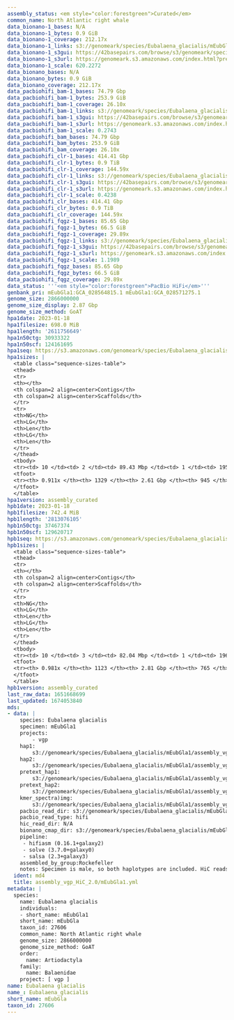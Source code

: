 ```yaml
---
assembly_status: <em style="color:forestgreen">Curated</em>
common_name: North Atlantic right whale
data_bionano-1_bases: N/A
data_bionano-1_bytes: 0.9 GiB
data_bionano-1_coverage: 212.17x
data_bionano-1_links: s3://genomeark/species/Eubalaena_glacialis/mEubGla1/genomic_data/bionano/<br>
data_bionano-1_s3gui: https://42basepairs.com/browse/s3/genomeark/species/Eubalaena_glacialis/mEubGla1/genomic_data/bionano/
data_bionano-1_s3url: https://genomeark.s3.amazonaws.com/index.html?prefix=species/Eubalaena_glacialis/mEubGla1/genomic_data/bionano/
data_bionano-1_scale: 620.2272
data_bionano_bases: N/A
data_bionano_bytes: 0.9 GiB
data_bionano_coverage: 212.17x
data_pacbiohifi_bam-1_bases: 74.79 Gbp
data_pacbiohifi_bam-1_bytes: 253.9 GiB
data_pacbiohifi_bam-1_coverage: 26.10x
data_pacbiohifi_bam-1_links: s3://genomeark/species/Eubalaena_glacialis/mEubGla1/genomic_data/pacbio_hifi/<br>
data_pacbiohifi_bam-1_s3gui: https://42basepairs.com/browse/s3/genomeark/species/Eubalaena_glacialis/mEubGla1/genomic_data/pacbio_hifi/
data_pacbiohifi_bam-1_s3url: https://genomeark.s3.amazonaws.com/index.html?prefix=species/Eubalaena_glacialis/mEubGla1/genomic_data/pacbio_hifi/
data_pacbiohifi_bam-1_scale: 0.2743
data_pacbiohifi_bam_bases: 74.79 Gbp
data_pacbiohifi_bam_bytes: 253.9 GiB
data_pacbiohifi_bam_coverage: 26.10x
data_pacbiohifi_clr-1_bases: 414.41 Gbp
data_pacbiohifi_clr-1_bytes: 0.9 TiB
data_pacbiohifi_clr-1_coverage: 144.59x
data_pacbiohifi_clr-1_links: s3://genomeark/species/Eubalaena_glacialis/mEubGla1/genomic_data/pacbio_hifi/<br>
data_pacbiohifi_clr-1_s3gui: https://42basepairs.com/browse/s3/genomeark/species/Eubalaena_glacialis/mEubGla1/genomic_data/pacbio_hifi/
data_pacbiohifi_clr-1_s3url: https://genomeark.s3.amazonaws.com/index.html?prefix=species/Eubalaena_glacialis/mEubGla1/genomic_data/pacbio_hifi/
data_pacbiohifi_clr-1_scale: 0.4238
data_pacbiohifi_clr_bases: 414.41 Gbp
data_pacbiohifi_clr_bytes: 0.9 TiB
data_pacbiohifi_clr_coverage: 144.59x
data_pacbiohifi_fqgz-1_bases: 85.65 Gbp
data_pacbiohifi_fqgz-1_bytes: 66.5 GiB
data_pacbiohifi_fqgz-1_coverage: 29.89x
data_pacbiohifi_fqgz-1_links: s3://genomeark/species/Eubalaena_glacialis/mEubGla1/genomic_data/pacbio_hifi/<br>
data_pacbiohifi_fqgz-1_s3gui: https://42basepairs.com/browse/s3/genomeark/species/Eubalaena_glacialis/mEubGla1/genomic_data/pacbio_hifi/
data_pacbiohifi_fqgz-1_s3url: https://genomeark.s3.amazonaws.com/index.html?prefix=species/Eubalaena_glacialis/mEubGla1/genomic_data/pacbio_hifi/
data_pacbiohifi_fqgz-1_scale: 1.1989
data_pacbiohifi_fqgz_bases: 85.65 Gbp
data_pacbiohifi_fqgz_bytes: 66.5 GiB
data_pacbiohifi_fqgz_coverage: 29.89x
data_status: '''<em style="color:forestgreen">PacBio HiFi</em>'''
genbank_pri: mEubGla1:GCA_028564815.1 mEubGla1:GCA_028571275.1
genome_size: 2866000000
genome_size_display: 2.87 Gbp
genome_size_method: GoAT
hpa1date: 2023-01-18
hpa1filesize: 698.0 MiB
hpa1length: '2611756649'
hpa1n50ctg: 30933322
hpa1n50scf: 124161695
hpa1seq: https://s3.amazonaws.com/genomeark/species/Eubalaena_glacialis/mEubGla1/assembly_curated/mEubGla1.hap1.cur.20230118.fasta.gz
hpa1sizes: |
  <table class="sequence-sizes-table">
  <thead>
  <tr>
  <th></th>
  <th colspan=2 align=center>Contigs</th>
  <th colspan=2 align=center>Scaffolds</th>
  </tr>
  <tr>
  <th>NG</th>
  <th>LG</th>
  <th>Len</th>
  <th>LG</th>
  <th>Len</th>
  </tr>
  </thead>
  <tbody>
  <tr><td> 10 </td><td> 2 </td><td> 89.43 Mbp </td><td> 1 </td><td> 195.50 Mbp </td></tr><tr><td> 20 </td><td> 6 </td><td> 78.48 Mbp </td><td> 2 </td><td> 191.18 Mbp </td></tr><tr><td> 30 </td><td> 10 </td><td> 48.64 Mbp </td><td> 4 </td><td> 150.93 Mbp </td></tr><tr><td> 40 </td><td> 17 </td><td> 39.62 Mbp </td><td> 6 </td><td> 125.47 Mbp </td></tr><tr style="background-color:#cccccc;"><td> 50 </td><td> 25 </td><td style="background-color:#88ff88;"> 30.93 Mbp </td><td> 8 </td><td style="background-color:#88ff88;"> 124.16 Mbp </td></tr><tr><td> 60 </td><td> 35 </td><td> 25.43 Mbp </td><td> 11 </td><td> 99.46 Mbp </td></tr><tr><td> 70 </td><td> 49 </td><td> 17.26 Mbp </td><td> 14 </td><td> 93.67 Mbp </td></tr><tr><td> 80 </td><td> 83 </td><td> 2.67 Mbp </td><td> 17 </td><td> 66.69 Mbp </td></tr><tr><td> 90 </td><td> 680 </td><td> 112.22 Kbp </td><td> 299 </td><td> 126.06 Kbp </td></tr><tr><td> 100 </td><td> 0 </td><td>  </td><td> 0 </td><td>  </td></tr></tbody>
  <tfoot>
  <tr><th> 0.911x </th><th> 1329 </th><th> 2.61 Gbp </th><th> 945 </th><th> 2.61 Gbp </th></tr>
  </tfoot>
  </table>
hpa1version: assembly_curated
hpb1date: 2023-01-18
hpb1filesize: 742.4 MiB
hpb1length: '2813076105'
hpb1n50ctg: 37467374
hpb1n50scf: 129620717
hpb1seq: https://s3.amazonaws.com/genomeark/species/Eubalaena_glacialis/mEubGla1/assembly_curated/mEubGla1.hap2.cur.20230118.fasta.gz
hpb1sizes: |
  <table class="sequence-sizes-table">
  <thead>
  <tr>
  <th></th>
  <th colspan=2 align=center>Contigs</th>
  <th colspan=2 align=center>Scaffolds</th>
  </tr>
  <tr>
  <th>NG</th>
  <th>LG</th>
  <th>Len</th>
  <th>LG</th>
  <th>Len</th>
  </tr>
  </thead>
  <tbody>
  <tr><td> 10 </td><td> 3 </td><td> 82.04 Mbp </td><td> 1 </td><td> 196.00 Mbp </td></tr><tr><td> 20 </td><td> 6 </td><td> 73.40 Mbp </td><td> 2 </td><td> 195.09 Mbp </td></tr><tr><td> 30 </td><td> 11 </td><td> 53.22 Mbp </td><td> 4 </td><td> 156.32 Mbp </td></tr><tr><td> 40 </td><td> 17 </td><td> 43.02 Mbp </td><td> 6 </td><td> 138.69 Mbp </td></tr><tr style="background-color:#cccccc;"><td> 50 </td><td> 24 </td><td style="background-color:#88ff88;"> 37.47 Mbp </td><td> 8 </td><td style="background-color:#88ff88;"> 129.62 Mbp </td></tr><tr><td> 60 </td><td> 33 </td><td> 31.54 Mbp </td><td> 10 </td><td> 122.72 Mbp </td></tr><tr><td> 70 </td><td> 44 </td><td> 21.05 Mbp </td><td> 13 </td><td> 94.98 Mbp </td></tr><tr><td> 80 </td><td> 62 </td><td> 11.07 Mbp </td><td> 16 </td><td> 90.91 Mbp </td></tr><tr><td> 90 </td><td> 169 </td><td> 1.13 Mbp </td><td> 19 </td><td> 63.92 Mbp </td></tr><tr><td> 100 </td><td> 0 </td><td>  </td><td> 0 </td><td>  </td></tr></tbody>
  <tfoot>
  <tr><th> 0.981x </th><th> 1123 </th><th> 2.81 Gbp </th><th> 765 </th><th> 2.81 Gbp </th></tr>
  </tfoot>
  </table>
hpb1version: assembly_curated
last_raw_data: 1651668699
last_updated: 1674053840
mds:
- data: |
    species: Eubalaena glacialis
    specimen: mEubGla1
    projects:
        - vgp
    hap1:
        s3://genomeark/species/Eubalaena_glacialis/mEubGla1/assembly_vgp_HiC_2.0/mEubGla1.HiC.hap1.20220517.fasta.gz
    hap2:
        s3://genomeark/species/Eubalaena_glacialis/mEubGla1/assembly_vgp_HiC_2.0/mEubGla1.HiC.hap2.20220517.fasta.gz
    pretext_hap1:
        s3://genomeark/species/Eubalaena_glacialis/mEubGla1/assembly_vgp_HiC_2.0/evaluation/hap1/pretext/mEubGla1_hap1__s2_heatmap.pretext
    pretext_hap2:
        s3://genomeark/species/Eubalaena_glacialis/mEubGla1/assembly_vgp_HiC_2.0/evaluation/hap2/pretext/mEubGla1_hap2__s2_heatmap.pretext
    kmer_spectra)img:
        s3://genomeark/species/Eubalaena_glacialis/mEubGla1/assembly_vgp_HiC_2.0/evaluation/merqury/png/
    pacbio_read_dir: s3://genomeark/species/Eubalaena_glacialis/mEubGla1/genomic_data/pacbio_hifi/
    pacbio_read_type: hifi
    hic_read_dir: N/A
    bionano_cmap_dir: s3://genomeark/species/Eubalaena_glacialis/mEubGla1/genomic_data/bionano/
    pipeline:
     - hifiasm (0.16.1+galaxy2)
     - solve (3.7.0+galaxy0)
     - salsa (2.3+galaxy3)
    assembled_by_group:Rockefeller
    notes: Specimen is male, so both haplotypes are included. HiC reads sequenced by DNAzoo are from the same individual ( https://www.ncbi.nlm.nih.gov/sra/SRX7735938[accn]).
  ident: md4
  title: assembly_vgp_HiC_2.0/mEubGla1.yml
metadata: |
  species:
    name: Eubalaena glacialis
    individuals:
    - short_name: mEubGla1
    short_name: mEubGla
    taxon_id: 27606
    common_name: North Atlantic right whale
    genome_size: 2866000000
    genome_size_method: GoAT
    order:
      name: Artiodactyla
    family:
      name: Balaenidae
    project: [ vgp ]
name: Eubalaena glacialis
name_: Eubalaena_glacialis
short_name: mEubGla
taxon_id: 27606
---
```

